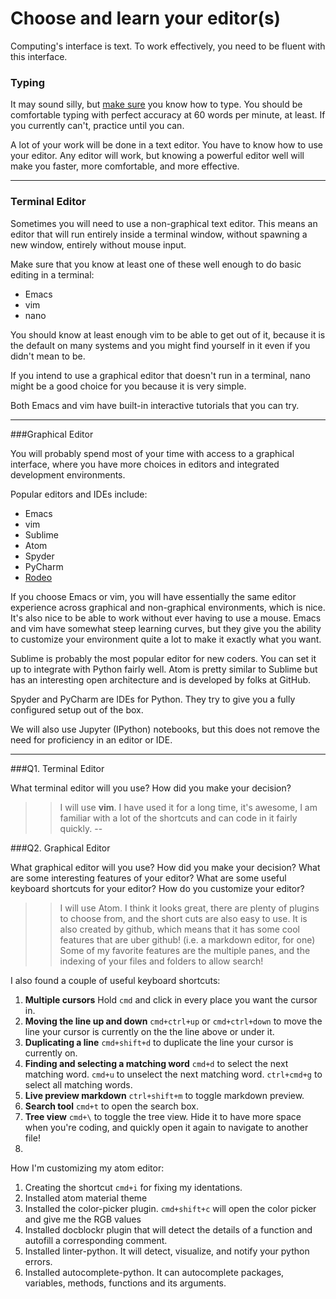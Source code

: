 # Choose and learn your editor(s)


Computing's interface is text. To work effectively, you need to be fluent with this interface.


### Typing

It may sound silly, but [make sure](http://www.typingtest.com/) you know how to type. You should be comfortable typing with perfect accuracy at 60 words per minute, at least. If you currently can't, practice until you can.

A lot of your work will be done in a text editor. You have to know how to use your editor. Any editor will work, but knowing a powerful editor well will make you faster, more comfortable, and more effective.

---

### Terminal Editor

Sometimes you will need to use a non-graphical text editor. This means an editor that will run entirely inside a terminal window, without spawning a new window, entirely without mouse input.

Make sure that you know at least one of these well enough to do basic editing in a terminal:

 * Emacs
 * vim
 * nano

You should know at least enough vim to be able to get out of it, because it is the default on many systems and you might find yourself in it even if you didn't mean to be.

If you intend to use a graphical editor that doesn't run in a terminal, nano might be a good choice for you because it is very simple.

Both Emacs and vim have built-in interactive tutorials that you can try.



---

###Graphical Editor

You will probably spend most of your time with access to a graphical interface, where you have more choices in editors and integrated development environments.

Popular editors and IDEs include:

 * Emacs
 * vim
 * Sublime
 * Atom
 * Spyder
 * PyCharm
 * [Rodeo](http://blog.yhat.com/posts/introducing-rodeo.html)

If you choose Emacs or vim, you will have essentially the same editor experience across graphical and non-graphical environments, which is nice. It's also nice to be able to work without ever having to use a mouse. Emacs and vim have somewhat steep learning curves, but they give you the ability to customize your environment quite a lot to make it exactly what you want.

Sublime is probably the most popular editor for new coders. You can set it up to integrate with Python fairly well. Atom is pretty similar to Sublime but has an interesting open architecture and is developed by folks at GitHub.

Spyder and PyCharm are IDEs for Python. They try to give you a fully configured setup out of the box.

We will also use Jupyter (IPython) notebooks, but this does not remove the need for proficiency in an editor or IDE.

---

###Q1. Terminal Editor

What terminal editor will you use? How did you make your decision?

>>I will use **vim**. I have used it for a long time, it's awesome, I am familiar with a lot of the shortcuts and can code in it fairly quickly.
--

###Q2. Graphical Editor

What graphical editor will you use? How did you make your decision? What are some interesting features of your editor? What are some useful keyboard shortcuts for your editor? How do you customize your editor?

>>I will use Atom. I think it looks great, there are plenty of plugins to choose from, and the short cuts are also easy to use. It is also created by github, which means that it has some cool features that are uber github! (i.e. a markdown editor, for one) Some of my favorite features are the multiple panes, and the indexing of your files and folders to allow search!

I also found a couple of useful keyboard shortcuts:
 1. **Multiple cursors**
    Hold ```cmd``` and click in every place you want the cursor in.
 2. **Moving the line up and down**
    ```cmd+ctrl+up``` or ```cmd+ctrl+down``` to move the line your cursor is currently on the the line above or under it.
 3. **Duplicating a line**
    ```cmd+shift+d``` to duplicate the line your cursor is currently on.
 4. **Finding and selecting a matching word**
    ```cmd+d``` to select the next matching word.
    ```cmd+u``` to unselect the next matching word.
    ```ctrl+cmd+g``` to select all matching words.
 5. **Live preview markdown**
    ```ctrl+shift+m``` to toggle markdown preview.
 6. **Search tool**
    ```cmd+t``` to open the search box.
 7. **Tree view**
    ```cmd+\``` to toggle the tree view. Hide it to have more space when you're coding, and quickly open it again to navigate to another file!
 8.



How I'm customizing my atom editor:
 1. Creating the shortcut ```cmd+i``` for fixing my identations.
 2. Installed atom material theme
 3. Installed the color-picker plugin. ```cmd+shift+c``` will open the color picker and give me the RGB values
 4. Installed docblockr plugin that will detect the details of a function and autofill a corresponding comment.
 5. Installed linter-python. It will detect, visualize, and notify your python errors.
 6. Installed autocomplete-python. It can autocomplete packages, variables, methods, functions and its arguments.
